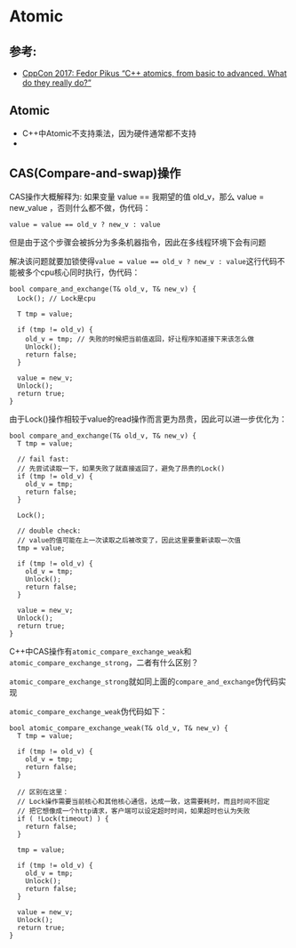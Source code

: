# Atomic

## 参考:
 - [CppCon 2017: Fedor Pikus “C++ atomics, from basic to advanced. What do they really do?”](https://www.youtube.com/watch?v=ZQFzMfHIxng)

## Atomic
- C++中Atomic不支持乘法，因为硬件通常都不支持
- 



## CAS(Compare-and-swap)操作

CAS操作大概解释为: 如果变量 value == 我期望的值 old_v，那么 value = new_value ，否则什么都不做，伪代码：
```
value = value == old_v ? new_v : value
```

但是由于这个步骤会被拆分为多条机器指令，因此在多线程环境下会有问题

解决该问题就要加锁使得`value = value == old_v ? new_v : value`这行代码不能被多个cpu核心同时执行，伪代码：
```
bool compare_and_exchange(T& old_v, T& new_v) {
  Lock(); // Lock是cpu
  
  T tmp = value;
  
  if (tmp != old_v) {
    old_v = tmp; // 失败的时候把当前值返回，好让程序知道接下来该怎么做
    Unlock();
    return false; 
  }
  
  value = new_v;
  Unlock();
  return true;
}
```

由于Lock()操作相较于value的read操作而言更为昂贵，因此可以进一步优化为：
```
bool compare_and_exchange(T& old_v, T& new_v) {
  T tmp = value;
  
  // fail fast: 
  // 先尝试读取一下，如果失败了就直接返回了，避免了昂贵的Lock()
  if (tmp != old_v) {
    old_v = tmp;
    return false; 
  }
  
  Lock();
  
  // double check:
  // value的值可能在上一次读取之后被改变了，因此这里要重新读取一次值
  tmp = value;
  
  if (tmp != old_v) {
    old_v = tmp;
    Unlock();
    return false; 
  }
  
  value = new_v;
  Unlock();
  return true;
}
```

C++中CAS操作有`atomic_compare_exchange_weak`和`atomic_compare_exchange_strong`，二者有什么区别？

`atomic_compare_exchange_strong`就如同上面的`compare_and_exchange`伪代码实现

`atomic_compare_exchange_weak`伪代码如下：
```
bool atomic_compare_exchange_weak(T& old_v, T& new_v) {
  T tmp = value;
  
  if (tmp != old_v) {
    old_v = tmp;
    return false; 
  }
  
  // 区别在这里：
  // Lock操作需要当前核心和其他核心通信，达成一致，这需要耗时，而且时间不固定
  // 把它想像成一个http请求，客户端可以设定超时时间，如果超时也认为失败
  if ( !Lock(timeout) ) {
    return false;
  }
  
  tmp = value;
  
  if (tmp != old_v) {
    old_v = tmp;
    Unlock();
    return false; 
  }
  
  value = new_v;
  Unlock();
  return true;
}
```
